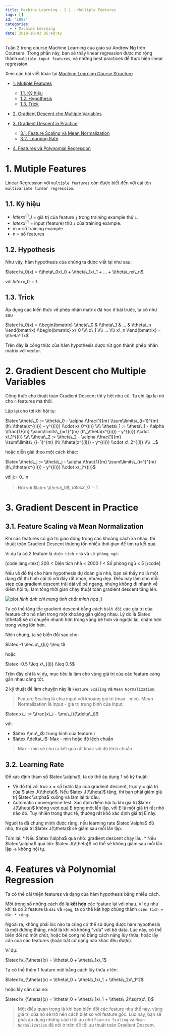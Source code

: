 ```yaml
---
title: Machine Learning - 2.1 - Multiple Features
tags: []
id: '1087'
categories:
  - - Machine Learning
date: 2018-10-03 05:48:42
---
```


Tuần 2 trong course Machine Learning của giáo sư Andrew Ng trên Coursera. Trong phần này, bạn sẽ thấy linear regression được mở rộng thành `multiple input features`, và những best practices để thực hiện linear regression.
<!-- more -->
Xem các bài viết khác tại [Machine Learning Course Structure](https://coding4food.net/machine-learning-course/)

*   [1\. Mutiple Features](#1-mutiple-features)
    
    *   [1.1. Ký hiệu](#11-ký-hiệu)
    *   [1.2. Hypothesis](#12-hypothesis)
    *   [1.3. Trick](#13-trick)
*   [2\. Gradient Descent cho Multiple Variables](#2-gradient-descent-cho-multiple-variables)
*   [3\. Gradient Descent in Practice](#3-gradient-descent-in-practice)
    
    *   [3.1. Feature Scaling và Mean Normalization](#31-feature-scaling-và-mean-normalization)
    *   [3.2. Learning Rate](#32-learning-rate)
*   [4\. Features và Polynomial Regression](#4-features-và-polynomial-regression)

# 1\. Mutiple Features

Linear Regression với `multiple features` còn được biết đến với cái tên `multivariate linear regression`.

## 1.1. Ký hiệu

*   $latex x^{(i)}\_j$ = giá trị của feature `j` trong training example thứ `i`.
*   $latex x^{(i)}$ = input (feature) thứ `i` của training example.
*   m = số training example
*   n = số features

## 1.2. Hypothesis

Như vậy, hàm hypothesis của chúng ta được viết lại như sau:

$latex h\_0(x) = \\theta\_0x\_0 + \\theta\_1x\_1 + ... + \\theta\_nx\_n$

với $latex x\_0 = 1$.

## 1.3. Trick

Áp dụng các kiến thức về phép nhân matrix đã học ở bài trước, ta có như sau

$latex h\_0(x) = \\begin{bmatrix} \\theta\_0 & \\theta\_1 & ... & \\theta\_n \\end{bmatrix} \\begin{bmatrix} x\_0 \\\\ x\_1 \\\\ ... \\\\ x\_n \\end{bmatrix} = \\theta^Tx$

Trên đây là công thức của hàm hypothesis được rút gọn thành phép nhân matrix với vector.

# 2\. Gradient Descent cho Multiple Variables

Công thức cho thuật toán Gradient Descent thì y hệt như cũ. Ta chỉ lặp lại nó cho `n` features mà thôi.

Lặp lại cho tới khi hội tụ:

$latex \\theta\_0 := \\theta\_0 - \\alpha \\frac{1}{m} \\sum\\limits\_{i=1}^{m} (h\_\\theta(x^{(i)}) - y^{(i)}) \\cdot x\_0^{(i)} \\\\ \\theta\_1 := \\theta\_1 - \\alpha \\frac{1}{m} \\sum\\limits\_{i=1}^{m} (h\_\\theta(x^{(i)}) - y^{(i)}) \\cdot x\_1^{(i)} \\\\ \\theta\_2 := \\theta\_2 - \\alpha \\frac{1}{m} \\sum\\limits\_{i=1}^{m} (h\_\\theta(x^{(i)}) - y^{(i)}) \\cdot x\_2^{(i)} \\\\ ...$

hoặc diễn giải theo một cách khác:

$latex \\theta\_j := \\theta\_j - \\alpha \\frac{1}{m} \\sum\\limits\_{i=1}^{m} (h\_\\theta(x^{(i)}) - y^{(i)}) \\cdot x\_j^{(i)}$

với j:= 0...n

> Đối với $latex \\theta\_0$, $latex x^i\_0 = 1$

# 3\. Gradient Descent in Practice

## 3.1. Feature Scaling và Mean Normalization

Khi các features có giá trị giao động trong các khoảng cách xa nhau, thì thuật toán Gradient Descent thường tốn nhiều thơi gian để tìm ra kết quả.

Ví dụ ta có 2 feature là `diện tích nhà` và `số phòng ngủ`:

\[code lang=text\] 200 < Diện tích nhà < 2000 1 < Số phòng ngủ < 5 \[/code\]

Nếu vẽ đồ thị cho hàm hypothesis dự đoán giá nhà, bạn sẽ thấy nó là một dạng đồ thị hình cái tô với đáy rất nhọn, nhưng dẹp. Điều này làm cho mỗi step của gradient descent trải dài về bề ngang, nhưng không đi nhanh về điểm hội tụ, làm tổng thời gian chạy thuật toán gradient descent tăng lên.

![plot](https://i.imgur.com/DA49vil.png) _hình ảnh chỉ mang tính chất minh họa ;)_

Ta có thể tăng tốc gradient descent bằng cách `biến đổi` các giá trị của feature cho nó nằm trong một khoảng gần giống nhau. Lý do là $latex \\theta$ sẽ di chuyển nhanh hơn trong vùng bé hơn và ngược lại, chậm hơn trong vùng lớn hơn.

Nhìn chung, ta sẽ biến đổi sao cho:

$latex -1 \\leq x\_{(i)} \\leq 1$

hoặc

$latex -0.5 \\leq x\_{(i)} \\leq 0.5$

Trên đây chỉ là ví dụ, mục tiêu là làm cho vùng giá trị của các feature càng gần nhau càng tốt.

2 kỹ thuật để làm chuyện này là `Feature Scaling` và `Mean Normalization`.

> Feature Scaling là chia input với khoảng giá trị (max - min). Mean Normalization là input - giá trị trung bình của input.

$latex x\_i := \\frac{x\_i - \\mu\_i}{\\delta\_i}$

với:

*   $latex \\mu\_i$: trung bình của feature i
*   $latex \\delta\_i$: Max - min hoặc độ lệch chuẩn

> Max - min sẽ cho ra kết quả rất khác với độ lệch chuẩn.

## 3.2. Learning Rate

Để xác định tham số $latex \\alpha$, ta có thể áp dụng 1 số kỹ thuật:

*   Vẽ đồ thị với trục x = số bước lặp của gradient descent, trục y = giá trị của $latex J(\\theta)$. Nếu $latex J(\\theta)$ tăng, thì bạn phải giảm giá trị $latex \\alpha$ xuống và làm lại từ đầu.
*   Automatic convergence test: Xác định điểm hội tụ khi giá trị $latex J(\\theta)$ không vượt quá E trong một lần lặp, với E là một giá trị rất nhỏ nào đó. Tuy nhiên trong thực tế, thường rất khó xác định giá trị E này.

Người ta đã chứng minh được rằng, nếu learning rate $latex \\alpha$ đủ nhỏ, thì giá trị $latex J(\\theta)$ sẽ giảm sau mỗi lần lặp.

Túm lại: \* Nếu $latex \\alpha$ quá nhỏ: gradient descent chạy lâu. \* Nếu $latex \\alpha$ quá lớn: $latex J(\\theta)$ có thể sẽ không giảm sau mỗi lần lặp -> không hội tụ.

# 4\. Features và Polynomial Regression

Ta có thể cải thiện features và dạng của hàm hypothesis bằng nhiều cách.

Một trong số những cách đó là **kết hợp** các feature lại với nhau. Ví dụ như khi ta có 2 feature là `dài` và `rộng`, ta có thể kết hợp chúng thành `diện tích = dài * rộng`.

Ngoài ra, không phải lúc nào ta cũng có thể sử dụng được hàm hypothesis là một đường thẳng, nhất là khi nó không "vừa" với bộ data. Lúc này, có thể biến đổi nó một chút, hoặc bẻ cong nó bằng cách nâng lũy thừa, hoặc lấy căn của các features (hoặc bất cứ dạng nào khác đều được).

Ví dụ:

$latex h\_{\\theta}(x) = \\theta\_0 + \\theta\_1x\_1$

Ta có thể thêm 1 feature mới bằng cách lũy thừa x lên:

$latex h\_{\\theta}(x) = \\theta\_0 + \\theta\_1x\_1 + \\theta\_2x\_1^2$

hoặc lấy căn của nó:

$latex h\_{\\theta}(x) = \\theta\_0 + \\theta\_1x\_1 + \\theta\_2\\sqrt{x\_1}$

> Một điều quan trọng là khi bạn biến đổi các feature như thế này, vùng giá trị của nó sẽ trở nên cách biệt so với feature gốc. Lúc này, bạn sẽ phải áp dụng những cách tối ưu như `Feature Scaling` và `Mean Normalization` đã nói ở trên để tối ưu thuật toán Gradient Descent.